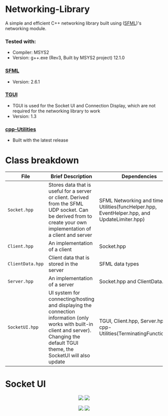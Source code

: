 # Networking-Library
A simple and efficient C++ networking library built using ([SFML](https://www.sfml-dev.org/index.php))'s networking module.

### Tested with: 
  - Compiler: MSYS2
  - Version: g++.exe (Rev3, Built by MSYS2 project) 12.1.0

### [SFML](https://www.sfml-dev.org/index.php)
  - Version: 2.6.1

### [TGUI](https://tgui.eu/)
  - TGUI is used for the Socket UI and Connection Display, which are not required for the networking library to work
  - Version: 1.3

### [cpp-Utilities](https://github.com/finjosh/cpp-Utilities)
  - Built with the latest release

# Class breakdown
| File | Brief Description | Dependencies |
| --- | --- | --- |
| `Socket.hpp` | Stores data that is useful for a server or client. Derived from the SFML UDP socket. Can be derived from to create your own implementation of a client and server | SFML Networking and time, cpp-Utilities(funcHelper.hpp, EventHelper.hpp, and UpdateLimiter.hpp) |
| `Client.hpp` | An implementation of a client | Socket.hpp |
| `ClientData.hpp` | Client data that is stored in the server | SFML data types |
| `Server.hpp` | An implementation of a server | Socket.hpp and ClientData.hpp |
| `SocketUI.hpp` | UI system for connecting/hosting and displaying the connection information (only works with built-in client and server). Changing the default TGUI theme, the SocketUI will also update | TGUI, Client.hpp, Server.hpp, cpp-Utilities(TerminatingFunction.hpp) |

# Socket UI

<div align="center">
  <p>
    <img src=https://github.com/finjosh/Networking-Library/assets/109707607/04bb0551-d1c6-4efa-b4b5-9c357e53afb3>
    <img src=https://github.com/finjosh/Networking-Library/assets/109707607/80183637-c832-4729-aa9c-69474b31da2c>
    <p>
    <img src=https://github.com/finjosh/Networking-Library/assets/109707607/4b9ab384-ec4a-4124-9741-0288fe2e7f7d>
    <img src=https://github.com/finjosh/Networking-Library/assets/109707607/11b3f9dc-877a-4711-942d-54121296cccc>
  </p>
</div>

